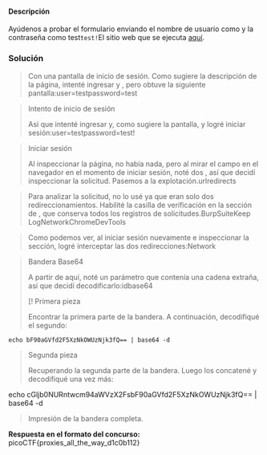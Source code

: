 #### Descripción

Ayúdenos a probar el formulario enviando el nombre de usuario como y la contraseña como test`test!`El sitio web que se ejecuta [aquí](http://saturn.picoctf.net:55260/).

### Solución

> Con una pantalla de inicio de sesión. Como sugiere la descripción de la página, intenté ingresar y , pero obtuve la siguiente pantalla:user=testpassword=test
> 

> Intento de inicio de sesión
> 
> Así que intenté ingresar y, como sugiere la pantalla, y logré iniciar sesión:user=testpassword=test!

> 
> Iniciar sesión
> 
> Al inspeccionar la página, no había nada, pero al mirar el campo en el navegador en el momento de iniciar sesión, noté dos , así que decidí inspeccionar la solicitud. Pasemos a la explotación.urlredirects

> Para analizar la solicitud, no lo usé ya que eran solo dos redireccionamientos. Habilité la casilla de verificación en la sección de , que conserva todos los registros de solicitudes.BurpSuiteKeep LogNetworkChromeDevTools

> Como podemos ver, al iniciar sesión nuevamente e inspeccionar la sección, logré interceptar las dos redirecciones:Network
> 

> Bandera Base64
> 
> A partir de aquí, noté un parámetro que contenía una cadena extraña, así que decidí decodificarlo:idbase64
> 
> [!
> Primera pieza
> 
> Encontrar la primera parte de la bandera. A continuación, decodifiqué el segundo:
> 
	echo bF90aGVfd2F5XzNkOWUzNjk3fQ== | base64 -d
> 

> Segunda pieza
> 
> Recuperando la segunda parte de la bandera. Luego los concatené y decodifiqué una vez más:
> 
echo cGljb0NURntwcm94aWVzX2FsbF90aGVfd2F5XzNkOWUzNjk3fQ== | base64 -d 
> Impresión de la bandera completa.
> 
**Respuesta en el formato del concurso:**
picoCTF{proxies_all_the_way_d1c0b112}
